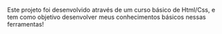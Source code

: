 Este projeto foi desenvolvido através de um curso básico de Html/Css,
e tem como objetivo desenvolver meus conhecimentos básicos nessas ferramentas!